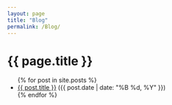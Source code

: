 ```yaml
---
layout: page
title: "Blog"
permalink: /Blog/
---
```


<h1>{{ page.title }}</h1>
<ul>
  {% for post in site.posts %}
    <li>
      <a href="{{ post.url | relative_url }}">{{ post.title }}</a>
      <span>({{ post.date | date: "%B %d, %Y" }})</span>
    </li>
  {% endfor %}
</ul>
